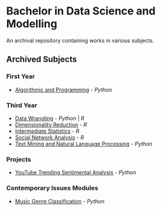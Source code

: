 # Bachelor in Data Science and Modelling
An archival repository containing works in various subjects.

## Archived Subjects
### First Year
- [Algorithmic and Programming](Year%20I/Algorithmic%20and%20Programming) - _Python_

### Third Year
- [Data Wrangling](Year%20III/Data%20Wrangling) - _Python_ | _R_
- [Dimensionality Reduction](Year%20III/Dimensionality%20Reduction) - _R_
- [Intermediate Statistics](Year%20III/Intermediate%20Statistics) - _R_
- [Social Network Analysis](Year%20III/Social%20Network%20Analysis) - _R_
- [Text Mining and Natural Language Processing](Year%20III/Text%20Mining%20and%20NLP) - _Python_

### Projects
- [YouTube Trending Sentimental Analysis](Year%20III//YouTube%20Trending%20SA) - _Python_

### Contemporary Issues Modules
- [Music Genre Classification](Year%20III//Music%20Genre%20Classification) - _Python_